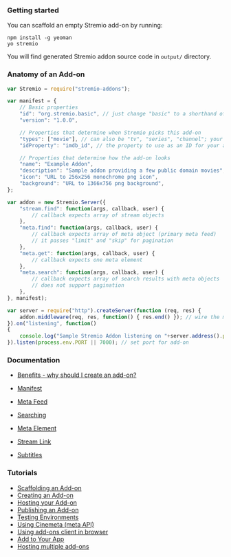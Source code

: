 ### Getting started

You can scaffold an empty Stremio add-on by running:

```
npm install -g yeoman
yo stremio
```

You will find generated Stremio addon source code in `output/` directory.


### Anatomy of an Add-on

```javascript
var Stremio = require("stremio-addons");

var manifest = { 
    // Basic properties
    "id": "org.stremio.basic", // just change "basic" to a shorthand of your add-on
    "version": "1.0.0",

    // Properties that determine when Stremio picks this add-on
    "types": ["movie"], // can also be "tv", "series", "channel"; your add-on will be preferred for those content types
    "idProperty": "imdb_id", // the property to use as an ID for your add-on; your add-on will be preferred for items with that property; can be an array

    // Properties that determine how the add-on looks
    "name": "Example Addon",
    "description": "Sample addon providing a few public domain movies",
    "icon": "URL to 256x256 monochrome png icon", 
    "background": "URL to 1366x756 png background",
};

var addon = new Stremio.Server({
    "stream.find": function(args, callback, user) {
        // callback expects array of stream objects
    },
	"meta.find": function(args, callback, user) {
		// callback expects array of meta object (primary meta feed)
		// it passes "limit" and "skip" for pagination
	},
	"meta.get": function(args, callback, user) {
		// callback expects one meta element
	},
	"meta.search": function(args, callback, user) {
		// callback expects array of search results with meta objects
		// does not support pagination
	},
}, manifest);

var server = require("http").createServer(function (req, res) {
    addon.middleware(req, res, function() { res.end() }); // wire the middleware - also compatible with connect / express
}).on("listening", function()
{
    console.log("Sample Stremio Addon listening on "+server.address().port);
}).listen(process.env.PORT || 7000); // set port for add-on

```

### Documentation

- [Benefits - why should I create an add-on?](/docs/BENEFITS.md)

- [Manifest](/docs/api/manifest.md)
- [Meta Feed](/docs/api/meta/meta.find.md)
- [Searching](/docs/api/meta/meta.search.md)
- [Meta Element](/docs/api/meta/meta.element.md)
- [Stream Link](/docs/api/stream/README.md)
- [Subtitles](/docs/api/subtitles/README.md)

### Tutorials

- [Scaffolding an Add-on](/docs/tutorial/scaffolding.md)
- [Creating an Add-on](https://github.com/Stremio/addon-helloworld)
- [Hosting your Add-on](/docs/tutorial/hosting.md)
- [Publishing an Add-on](/docs/tutorial/publishing.md)
- [Testing Environments](/docs/tutorial/testing.md)
- [Using Cinemeta (meta API)](/docs/tutorial/using-cinemeta.md)
- [Using add-ons client in browser](/docs/tutorial/using-in-browser.md)
- [Add to Your App](/docs/tutorial/add.to.app.md)
- [Hosting multiple add-ons](https://github.com/Stremio/stremio-addons-box)


